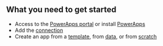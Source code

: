 ##  What you need to get started

- Access to the [PowerApps portal](https://web.powerapps.com) or install [PowerApps](http://aka.ms/powerappsinstall)
- Add the [connection](../add-manage-connections.md)
- Create an app from a [template](../get-started-test-drive.md), from [data](../get-started-create-from-data.md), or from [scratch](../get-started-create-from-blank.md)
